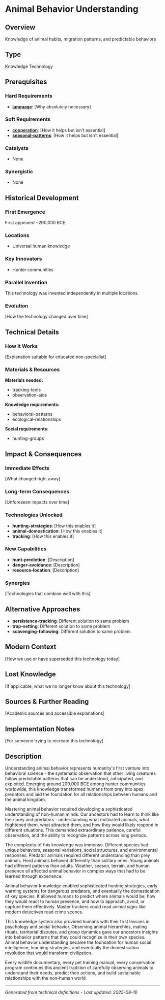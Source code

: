 # Animal Behavior Understanding

## Overview
Knowledge of animal habits, migration patterns, and predictable behaviors

## Type
Knowledge Technology

## Prerequisites

### Hard Requirements
- **[language](../language/README.md)**: [Why absolutely necessary]

### Soft Requirements
- **[cooperation](../cooperation/README.md)**: [How it helps but isn't essential]
- **[seasonal-patterns](../seasonal-patterns/README.md)**: [How it helps but isn't essential]

### Catalysts
- None

### Synergistic
- None

## Historical Development

### First Emergence
First appeared ~200,000 BCE

### Locations
- Universal human knowledge

### Key Innovators
- Hunter communities

### Parallel Invention
This technology was invented independently in multiple locations.

### Evolution
[How the technology changed over time]

## Technical Details

### How It Works
[Explanation suitable for educated non-specialist]

### Materials & Resources
**Materials needed:**
- tracking-tools
- observation-aids


**Knowledge requirements:**
- behavioral-patterns
- ecological-relationships


**Social requirements:**
- hunting-groups

## Impact & Consequences

### Immediate Effects
[What changed right away]

### Long-term Consequences
[Unforeseen impacts over time]

### Technologies Unlocked
- **hunting-strategies**: [How this enables it]
- **animal-domestication**: [How this enables it]
- **tracking**: [How this enables it]

### New Capabilities
- **hunt-prediction**: [Description]
- **danger-avoidance**: [Description]
- **resource-location**: [Description]

### Synergies
[Technologies that combine well with this]

## Alternative Approaches
- **persistence-tracking**: Different solution to same problem
- **trap-setting**: Different solution to same problem
- **scavenging-following**: Different solution to same problem

## Modern Context
[How we use or have superseded this technology today]

## Lost Knowledge
[If applicable, what we no longer know about this technology]

## Sources & Further Reading
[Academic sources and accessible explanations]

## Implementation Notes
[For someone trying to recreate this technology]

## Description













Understanding animal behavior represents humanity's first venture into behavioral science - the systematic observation that other living creatures follow predictable patterns that can be understood, anticipated, and exploited. Emerging around 200,000 BCE among hunter communities worldwide, this knowledge transformed humans from prey into apex predators and laid the foundation for all relationships between humans and the animal kingdom.

Mastering animal behavior required developing a sophisticated understanding of non-human minds. Our ancestors had to learn to think like their prey and predators - understanding what motivated animals, what frightened them, what attracted them, and how they would likely respond in different situations. This demanded extraordinary patience, careful observation, and the ability to recognize patterns across long periods.

The complexity of this knowledge was immense. Different species had unique behaviors, seasonal variations, social structures, and environmental responses. Predator animals required different understanding than prey animals. Herd animals behaved differently than solitary ones. Young animals had different patterns than adults. Weather, season, terrain, and human presence all affected animal behavior in complex ways that had to be learned through experience.

Animal behavior knowledge enabled sophisticated hunting strategies, early warning systems for dangerous predators, and eventually the domestication of key species. It allowed humans to predict where animals would be, how they would react to human presence, and how to approach, avoid, or capture them effectively. Master trackers could read animal signs like modern detectives read crime scenes.

This knowledge system also provided humans with their first lessons in psychology and social behavior. Observing animal hierarchies, mating rituals, territorial disputes, and group dynamics gave our ancestors insights into behavior patterns that they could recognize in their own species. Animal behavior understanding became the foundation for human social intelligence, teaching strategies, and eventually the domestication revolution that would transform civilization.

Every wildlife documentary, every pet training manual, every conservation program continues this ancient tradition of carefully observing animals to understand their needs, predict their actions, and build sustainable relationships with the non-human world.

---
*Generated from technical definitions - Last updated: 2025-08-10*
